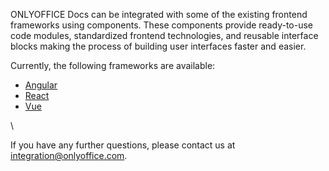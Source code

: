 ONLYOFFICE Docs can be integrated with some of the existing frontend frameworks using components. These components provide ready-to-use code modules, standardized frontend technologies, and reusable interface blocks making the process of building user interfaces faster and easier.

Currently, the following frameworks are available:

* [Angular](/editors/angular)
* [React](/editors/react)
* [Vue](/editors/vue)

\


If you have any further questions, please contact us at <integration@onlyoffice.com>.

